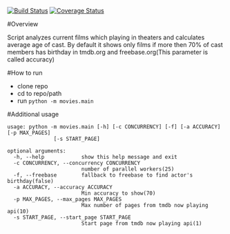[![Build Status](https://travis-ci.org/ivadim/movies.svg?branch=master)](https://travis-ci.org/ivadim/movies)
[![Coverage Status](https://img.shields.io/coveralls/ivadim/movies.svg)](https://coveralls.io/r/ivadim/movies?branch=master)

#Overview

Script analyzes current films which playing in theaters and calculates average age of cast.
By default it shows only films if more then 70% of cast members has birthday in tmdb.org and freebase.org(This parameter is called accuracy)

#How to run

* clone repo
* cd to repo/path
* run ```python -m movies.main```

#Additional usage


```
usage: python -m movies.main [-h] [-c CONCURRENCY] [-f] [-a ACCURACY] [-p MAX_PAGES]
               [-s START_PAGE]

optional arguments:
  -h, --help            show this help message and exit
  -c CONCURRENCY, --concurrency CONCURRENCY
                        number of parallel workers(25)
  -f, --freebase        fallback to freebase to find actor's birthday(false)
  -a ACCURACY, --accuracy ACCURACY
                        Min accuracy to show(70)
  -p MAX_PAGES, --max_pages MAX_PAGES
                        Max number of pages from tmdb now playing api(10)
  -s START_PAGE, --start_page START_PAGE
                        Start page from tmdb now playing api(1)
                        
